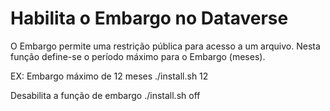 <h1>Habilita o Embargo no Dataverse</h1>
O Embargo permite uma restrição pública para acesso a um arquivo.
Nesta função define-se o período máximo para o Embargo (meses).

EX: Embargo máximo de 12 meses
./install.sh 12

Desabilita a função de embargo
./install.sh off